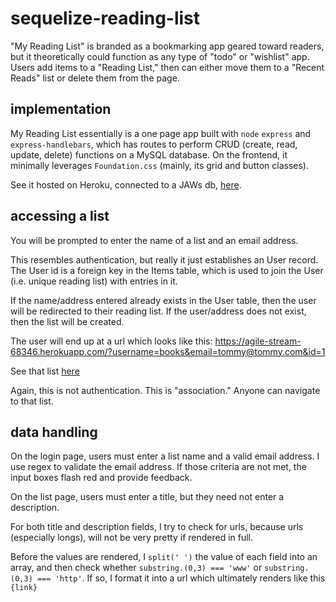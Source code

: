 # sequelize-reading-list
"My Reading List" is branded as a bookmarking app geared toward readers, but it theoretically could function as any type of "todo" or "wishlist" app. Users add items to a "Reading List," then can either move them to a "Recent Reads" list or delete them from the page.

## implementation
My Reading List essentially is a one page app built with `node` `express` and `express-handlebars`, which has routes to perform CRUD (create, read, update, delete) functions on a MySQL database. On the frontend, it minimally leverages `Foundation.css` (mainly, its grid and button classes).

See it hosted on Heroku, connected to a JAWs db, [here](https://agile-stream-68346.herokuapp.com/).

## accessing a list
You will be prompted to enter the name of a list and an email address. 

This resembles authentication, but really it just establishes an User record. The User id is a foreign key in the Items table, which is used to join the User (i.e. unique reading list) with entries in it.

If the name/address entered already exists in the User table, then the user will be redirected to their reading list. If the user/address does not exist, then the list will be created.

The user will end up at a url which looks like this:
https://agile-stream-68346.herokuapp.com/?username=books&email=tommy@tommy.com&id=1

See that list [here](https://agile-stream-68346.herokuapp.com/?username=books&email=tommy@tommy.com&id=1)

Again, this is not authentication. This is "association." Anyone can navigate to that list.

## data handling
On the login page, users must enter a list name and a valid email address. I use regex to validate the email address. If those criteria are not met, the input boxes flash red and provide feedback.

On the list page, users must enter a title, but they need not enter a description.

For both title and description fields, I try to check for urls, because urls (especially longs), will not be very pretty if rendered in full.

Before the values are rendered, I `split(' ')` the value of each field into an array, and then check whether `substring.(0,3) === 'www'` or `substring.(0,3) === 'http'`. If so, I format it into a url which ultimately renders like this `{link}`